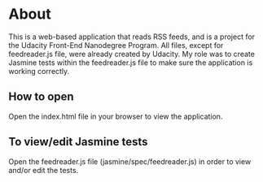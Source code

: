 # About

This is a web-based application that reads RSS feeds, and is a project for the Udacity Front-End Nanodegree Program. All files, except for feedreader.js file, were already created by Udacity. My role was to create Jasmine tests within the feedreader.js file to make sure the application is working correctly.


## How to open 

Open the index.html file in your browser to view the application.

## To view/edit Jasmine tests

Open the feedreader.js file (jasmine/spec/feedreader.js) in order to view and/or edit the tests.

